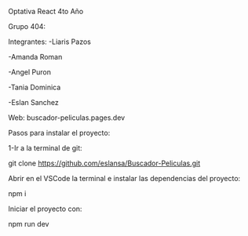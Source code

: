 Optativa React 4to Año

Grupo 404:

Integrantes:
  -Liaris Pazos
  
  -Amanda Roman
  
  -Angel Puron
  
  -Tania Dominica
  
  -Eslan Sanchez

Web: buscador-peliculas.pages.dev


Pasos para instalar el proyecto:

1-Ir a la terminal de git:

git clone https://github.com/eslansa/Buscador-Peliculas.git

Abrir en el VSCode la terminal e instalar las dependencias del proyecto:

npm i

Iniciar el proyecto con:

npm run dev
